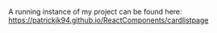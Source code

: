 A running instance of my project can be found here: 
https://patrickjk94.github.io/ReactComponents/cardlistpage
